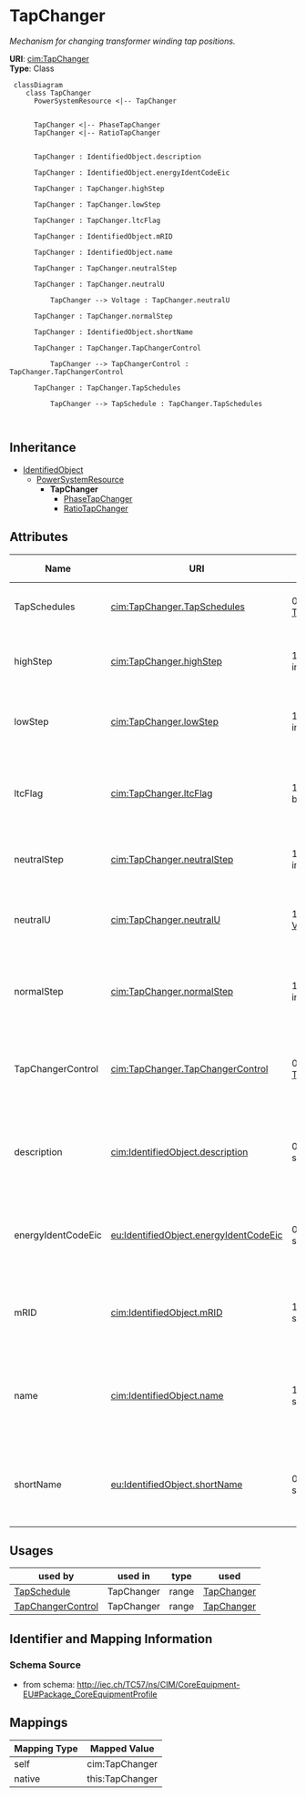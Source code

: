 # TapChanger


_Mechanism for changing transformer winding tap positions._





**URI**: [cim:TapChanger](http://iec.ch/TC57/CIM100#TapChanger)<br />
**Type**: Class




```mermaid
 classDiagram
    class TapChanger
      PowerSystemResource <|-- TapChanger
      

      TapChanger <|-- PhaseTapChanger
      TapChanger <|-- RatioTapChanger
      
      
      TapChanger : IdentifiedObject.description
        
      TapChanger : IdentifiedObject.energyIdentCodeEic
        
      TapChanger : TapChanger.highStep
        
      TapChanger : TapChanger.lowStep
        
      TapChanger : TapChanger.ltcFlag
        
      TapChanger : IdentifiedObject.mRID
        
      TapChanger : IdentifiedObject.name
        
      TapChanger : TapChanger.neutralStep
        
      TapChanger : TapChanger.neutralU
        
          TapChanger --> Voltage : TapChanger.neutralU
        
      TapChanger : TapChanger.normalStep
        
      TapChanger : IdentifiedObject.shortName
        
      TapChanger : TapChanger.TapChangerControl
        
          TapChanger --> TapChangerControl : TapChanger.TapChangerControl
        
      TapChanger : TapChanger.TapSchedules
        
          TapChanger --> TapSchedule : TapChanger.TapSchedules
        
      
```





## Inheritance
* [IdentifiedObject](IdentifiedObject.md)
    * [PowerSystemResource](PowerSystemResource.md)
        * **TapChanger**
            * [PhaseTapChanger](PhaseTapChanger.md)
            * [RatioTapChanger](RatioTapChanger.md)



## Attributes


| Name | URI | Cardinality and Range | Description | Inheritance |
| ---  | --- | --- | --- | --- |
| TapSchedules | [cim:TapChanger.TapSchedules](http://iec.ch/TC57/CIM100#TapChanger.TapSchedules) | 0..* <br />  [TapSchedule](TapSchedule.md)  | A TapChanger can have TapSchedules | direct |
| highStep | [cim:TapChanger.highStep](http://iec.ch/TC57/CIM100#TapChanger.highStep) | 1..1 <br />  integer  | Highest possible tap step position, advance from neutral | direct |
| lowStep | [cim:TapChanger.lowStep](http://iec.ch/TC57/CIM100#TapChanger.lowStep) | 1..1 <br />  integer  | Lowest possible tap step position, retard from neutral | direct |
| ltcFlag | [cim:TapChanger.ltcFlag](http://iec.ch/TC57/CIM100#TapChanger.ltcFlag) | 1..1 <br />  boolean  | Specifies whether or not a TapChanger has load tap changing capabilities | direct |
| neutralStep | [cim:TapChanger.neutralStep](http://iec.ch/TC57/CIM100#TapChanger.neutralStep) | 1..1 <br />  integer  | The neutral tap step position for this winding | direct |
| neutralU | [cim:TapChanger.neutralU](http://iec.ch/TC57/CIM100#TapChanger.neutralU) | 1..1 <br />  [Voltage](Voltage.md)  | Voltage at which the winding operates at the neutral tap setting | direct |
| normalStep | [cim:TapChanger.normalStep](http://iec.ch/TC57/CIM100#TapChanger.normalStep) | 1..1 <br />  integer  | The tap step position used in "normal" network operation for this winding | direct |
| TapChangerControl | [cim:TapChanger.TapChangerControl](http://iec.ch/TC57/CIM100#TapChanger.TapChangerControl) | 0..1 <br />  [TapChangerControl](TapChangerControl.md)  | The regulating control scheme in which this tap changer participates | direct |
| description | [cim:IdentifiedObject.description](http://iec.ch/TC57/CIM100#IdentifiedObject.description) | 0..1 <br />  string  | The description is a free human readable text describing or naming the object | [IdentifiedObject](IdentifiedObject.md) |
| energyIdentCodeEic | [eu:IdentifiedObject.energyIdentCodeEic](http://iec.ch/TC57/CIM100-European#IdentifiedObject.energyIdentCodeEic) | 0..1 <br />  string  | The attribute is used for an exchange of the EIC code (Energy identification ... | [IdentifiedObject](IdentifiedObject.md) |
| mRID | [cim:IdentifiedObject.mRID](http://iec.ch/TC57/CIM100#IdentifiedObject.mRID) | 1..1 <br />  string  | Master resource identifier issued by a model authority | [IdentifiedObject](IdentifiedObject.md) |
| name | [cim:IdentifiedObject.name](http://iec.ch/TC57/CIM100#IdentifiedObject.name) | 1..1 <br />  string  | The name is any free human readable and possibly non unique text naming the o... | [IdentifiedObject](IdentifiedObject.md) |
| shortName | [eu:IdentifiedObject.shortName](http://iec.ch/TC57/CIM100-European#IdentifiedObject.shortName) | 0..1 <br />  string  | The attribute is used for an exchange of a human readable short name with len... | [IdentifiedObject](IdentifiedObject.md) |





## Usages

| used by | used in | type | used |
| ---  | --- | --- | --- |
| [TapSchedule](TapSchedule.md) | TapChanger | range | [TapChanger](TapChanger.md) |
| [TapChangerControl](TapChangerControl.md) | TapChanger | range | [TapChanger](TapChanger.md) |






## Identifier and Mapping Information







### Schema Source


* from schema: http://iec.ch/TC57/ns/CIM/CoreEquipment-EU#Package_CoreEquipmentProfile





## Mappings

| Mapping Type | Mapped Value |
| ---  | ---  |
| self | cim:TapChanger |
| native | this:TapChanger |




